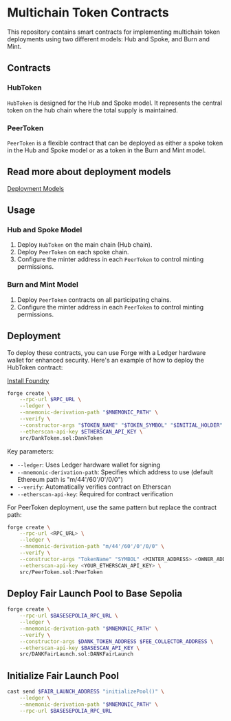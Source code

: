 # Multichain Token Contracts

This repository contains smart contracts for implementing multichain token deployments using two different models: Hub and Spoke, and Burn and Mint.

## Contracts

### HubToken

`HubToken` is designed for the Hub and Spoke model. It represents the central token on the hub chain where the total supply is maintained.

### PeerToken

`PeerToken` is a flexible contract that can be deployed as either a spoke token in the Hub and Spoke model or as a token in the Burn and Mint model.

## Read more about deployment models

[Deployment Models](https://docs.wormhole.com/wormhole/native-token-transfers/overview/deployment-models) 

## Usage

### Hub and Spoke Model

1. Deploy `HubToken` on the main chain (Hub chain).
2. Deploy `PeerToken` on each spoke chain.
3. Configure the minter address in each `PeerToken` to control minting permissions.

### Burn and Mint Model

1. Deploy `PeerToken` contracts on all participating chains.
2. Configure the minter address in each `PeerToken` to control minting permissions.

## Deployment

To deploy these contracts, you can use Forge with a Ledger hardware wallet for enhanced security. Here's an example of how to deploy the HubToken contract:

[Install Foundry](https://book.getfoundry.sh/getting-started/installation)

```bash
forge create \
    --rpc-url $RPC_URL \
    --ledger \
    --mnemonic-derivation-path "$MNEMONIC_PATH" \
    --verify \
    --constructor-args "$TOKEN_NAME" "$TOKEN_SYMBOL" "$INITIAL_HOLDER" "$MAX_SUPPLY" \
    --etherscan-api-key $ETHERSCAN_API_KEY \
    src/DankToken.sol:DankToken
```

Key parameters:
- `--ledger`: Uses Ledger hardware wallet for signing
- `--mnemonic-derivation-path`: Specifies which address to use (default Ethereum path is "m/44'/60'/0'/0/0")
- `--verify`: Automatically verifies contract on Etherscan
- `--etherscan-api-key`: Required for contract verification

For PeerToken deployment, use the same pattern but replace the contract path:

```bash
forge create \
    --rpc-url <RPC_URL> \
    --ledger \
    --mnemonic-derivation-path "m/44'/60'/0'/0/0" \
    --verify \
    --constructor-args "TokenName" "SYMBOL" <MINTER_ADDRESS> <OWNER_ADDRESS> \
    --etherscan-api-key <YOUR_ETHERSCAN_API_KEY> \
    src/PeerToken.sol:PeerToken
```

## Deploy Fair Launch Pool to Base Sepolia

```bash
forge create \
    --rpc-url $BASESEPOLIA_RPC_URL \
    --ledger \
    --mnemonic-derivation-path "$MNEMONIC_PATH" \
    --verify \
    --constructor-args $DANK_TOKEN_ADDRESS $FEE_COLLECTOR_ADDRESS \
    --etherscan-api-key $BASESCAN_API_KEY \
    src/DANKFairLaunch.sol:DANKFairLaunch
```

## Initialize Fair Launch Pool

```bash
cast send $FAIR_LAUNCH_ADDRESS "initializePool()" \
    --ledger \
    --mnemonic-derivation-path "$MNEMONIC_PATH" \
    --rpc-url $BASESEPOLIA_RPC_URL
```
